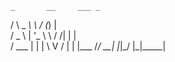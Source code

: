     _       __     ___ _     
   / \   _ _\ \   / (_) |    
  / _ \ | '_ \ \ / /| | |    
 / ___ \| | | \ V / | | |___ 
/_/   \_\_| |_|\_/  |_|_____|
                             

